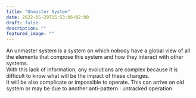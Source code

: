```yaml
---
title: "Unmaster System"
date: 2022-05-29T15:53:06+02:00
draft: false
description: ""
featured_image: ""
---
```


An unmaster system is a system on which nobody have a global view of all the elements that compose this system and how they interact with other systems.  
With this lack of information, any evolutions are complex because it is difficult to know what will be the impact of these changes.  
It will be also complicate or impossible to operate. This can arrive on old system or may be due to another anti-pattern : untracked operation  
